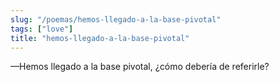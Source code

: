 ```yaml
---
slug: "/poemas/hemos-llegado-a-la-base-pivotal"
tags: ["love"]
title: "hemos-llegado-a-la-base-pivotal"
---
```

—Hemos llegado a la base pivotal, ¿cómo debería de referirle?